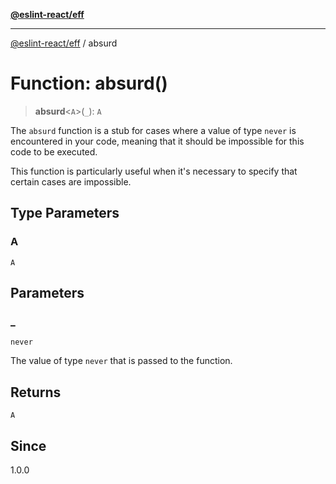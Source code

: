 [**@eslint-react/eff**](../README.md)

***

[@eslint-react/eff](../README.md) / absurd

# Function: absurd()

> **absurd**\<`A`\>(`_`): `A`

The `absurd` function is a stub for cases where a value of type `never` is encountered in your code,
meaning that it should be impossible for this code to be executed.

This function is particularly useful when it's necessary to specify that certain cases are impossible.

## Type Parameters

### A

`A`

## Parameters

### \_

`never`

The value of type `never` that is passed to the function.

## Returns

`A`

## Since

1.0.0
